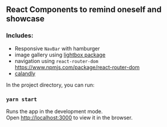 ## React Components to remind oneself and showcase

### Includes:

- Responsive `NavBar` with hamburger
- image gallery using [lightbox package](https://www.npmjs.com/package/react-image-lightbox)
- navigation using `react-router-dom` https://www.npmjs.com/package/react-router-dom
- [calandly](https://www.npmjs.com/package/react-calendly)

In the project directory, you can run:

### `yarn start`

Runs the app in the development mode.<br />
Open [http://localhost:3000](http://localhost:3000) to view it in the browser.
